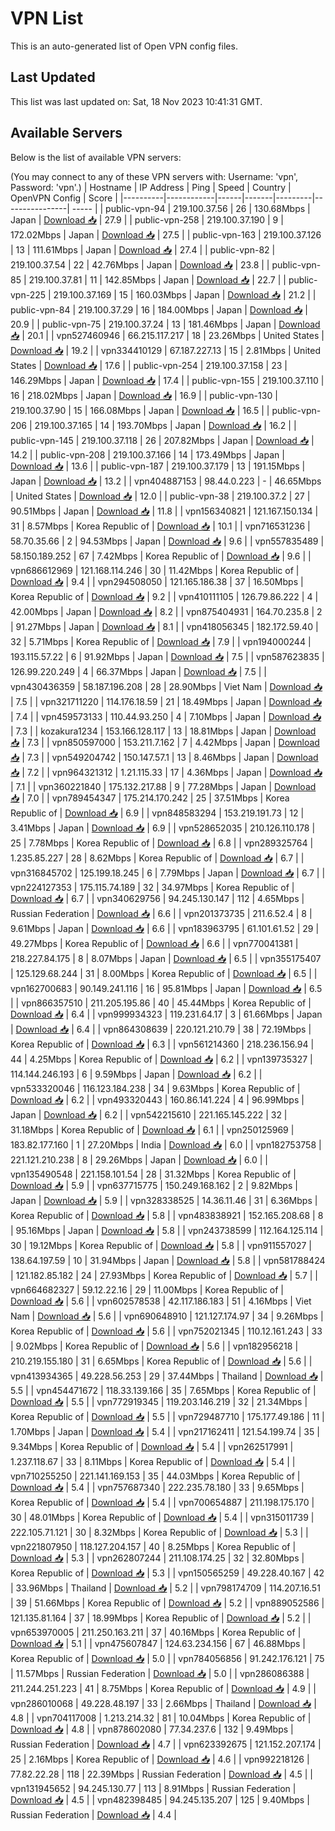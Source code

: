 # VPN List

This is an auto-generated list of Open VPN config files.

## Last Updated

This list was last updated on: Sat, 18 Nov 2023 10:41:31 GMT.

## Available Servers

Below is the list of available VPN servers:

(You may connect to any of these VPN servers with: Username: 'vpn', Password: 'vpn'.)
| Hostname | IP Address | Ping | Speed | Country | OpenVPN Config | Score |
|----------|------------|------|-------|---------|----------------| ----- |
| public-vpn-94 | 219.100.37.56 | 26 | 130.68Mbps | Japan | [Download 📥](./configs/server_0_JP.ovpn) | 27.9 |
| public-vpn-258 | 219.100.37.190 | 9 | 172.02Mbps | Japan | [Download 📥](./configs/server_1_JP.ovpn) | 27.5 |
| public-vpn-163 | 219.100.37.126 | 13 | 111.61Mbps | Japan | [Download 📥](./configs/server_2_JP.ovpn) | 27.4 |
| public-vpn-82 | 219.100.37.54 | 22 | 42.76Mbps | Japan | [Download 📥](./configs/server_3_JP.ovpn) | 23.8 |
| public-vpn-85 | 219.100.37.81 | 11 | 142.85Mbps | Japan | [Download 📥](./configs/server_4_JP.ovpn) | 22.7 |
| public-vpn-225 | 219.100.37.169 | 15 | 160.03Mbps | Japan | [Download 📥](./configs/server_5_JP.ovpn) | 21.2 |
| public-vpn-84 | 219.100.37.29 | 16 | 184.00Mbps | Japan | [Download 📥](./configs/server_6_JP.ovpn) | 20.9 |
| public-vpn-75 | 219.100.37.24 | 13 | 181.46Mbps | Japan | [Download 📥](./configs/server_7_JP.ovpn) | 20.1 |
| vpn527460946 | 66.215.117.217 | 18 | 23.26Mbps | United States | [Download 📥](./configs/server_8_US.ovpn) | 19.2 |
| vpn334410129 | 67.187.227.13 | 15 | 2.81Mbps | United States | [Download 📥](./configs/server_9_US.ovpn) | 17.6 |
| public-vpn-254 | 219.100.37.158 | 23 | 146.29Mbps | Japan | [Download 📥](./configs/server_10_JP.ovpn) | 17.4 |
| public-vpn-155 | 219.100.37.110 | 16 | 218.02Mbps | Japan | [Download 📥](./configs/server_11_JP.ovpn) | 16.9 |
| public-vpn-130 | 219.100.37.90 | 15 | 166.08Mbps | Japan | [Download 📥](./configs/server_12_JP.ovpn) | 16.5 |
| public-vpn-206 | 219.100.37.165 | 14 | 193.70Mbps | Japan | [Download 📥](./configs/server_13_JP.ovpn) | 16.2 |
| public-vpn-145 | 219.100.37.118 | 26 | 207.82Mbps | Japan | [Download 📥](./configs/server_14_JP.ovpn) | 14.2 |
| public-vpn-208 | 219.100.37.166 | 14 | 173.49Mbps | Japan | [Download 📥](./configs/server_15_JP.ovpn) | 13.6 |
| public-vpn-187 | 219.100.37.179 | 13 | 191.15Mbps | Japan | [Download 📥](./configs/server_16_JP.ovpn) | 13.2 |
| vpn404887153 | 98.44.0.223 | - | 46.65Mbps | United States | [Download 📥](./configs/server_17_US.ovpn) | 12.0 |
| public-vpn-38 | 219.100.37.2 | 27 | 90.51Mbps | Japan | [Download 📥](./configs/server_18_JP.ovpn) | 11.8 |
| vpn156340821 | 121.167.150.134 | 31 | 8.57Mbps | Korea Republic of | [Download 📥](./configs/server_19_KR.ovpn) | 10.1 |
| vpn716531236 | 58.70.35.66 | 2 | 94.53Mbps | Japan | [Download 📥](./configs/server_20_JP.ovpn) | 9.6 |
| vpn557835489 | 58.150.189.252 | 67 | 7.42Mbps | Korea Republic of | [Download 📥](./configs/server_21_KR.ovpn) | 9.6 |
| vpn686612969 | 121.168.114.246 | 30 | 11.42Mbps | Korea Republic of | [Download 📥](./configs/server_22_KR.ovpn) | 9.4 |
| vpn294508050 | 121.165.186.38 | 37 | 16.50Mbps | Korea Republic of | [Download 📥](./configs/server_23_KR.ovpn) | 9.2 |
| vpn410111105 | 126.79.86.222 | 4 | 42.00Mbps | Japan | [Download 📥](./configs/server_24_JP.ovpn) | 8.2 |
| vpn875404931 | 164.70.235.8 | 2 | 91.27Mbps | Japan | [Download 📥](./configs/server_25_JP.ovpn) | 8.1 |
| vpn418056345 | 182.172.59.40 | 32 | 5.71Mbps | Korea Republic of | [Download 📥](./configs/server_26_KR.ovpn) | 7.9 |
| vpn194000244 | 193.115.57.22 | 6 | 91.92Mbps | Japan | [Download 📥](./configs/server_27_JP.ovpn) | 7.5 |
| vpn587623835 | 126.99.220.249 | 4 | 66.37Mbps | Japan | [Download 📥](./configs/server_28_JP.ovpn) | 7.5 |
| vpn430436359 | 58.187.196.208 | 28 | 28.90Mbps | Viet Nam | [Download 📥](./configs/server_29_VN.ovpn) | 7.5 |
| vpn321711220 | 114.176.18.59 | 21 | 18.49Mbps | Japan | [Download 📥](./configs/server_30_JP.ovpn) | 7.4 |
| vpn459573133 | 110.44.93.250 | 4 | 7.10Mbps | Japan | [Download 📥](./configs/server_31_JP.ovpn) | 7.3 |
| kozakura1234 | 153.166.128.117 | 13 | 18.81Mbps | Japan | [Download 📥](./configs/server_32_JP.ovpn) | 7.3 |
| vpn850597000 | 153.211.7.162 | 7 | 4.42Mbps | Japan | [Download 📥](./configs/server_33_JP.ovpn) | 7.3 |
| vpn549204742 | 150.147.57.1 | 13 | 8.46Mbps | Japan | [Download 📥](./configs/server_34_JP.ovpn) | 7.2 |
| vpn964321312 | 1.21.115.33 | 17 | 4.36Mbps | Japan | [Download 📥](./configs/server_35_JP.ovpn) | 7.1 |
| vpn360221840 | 175.132.217.88 | 9 | 77.28Mbps | Japan | [Download 📥](./configs/server_36_JP.ovpn) | 7.0 |
| vpn789454347 | 175.214.170.242 | 25 | 37.51Mbps | Korea Republic of | [Download 📥](./configs/server_37_KR.ovpn) | 6.9 |
| vpn848583294 | 153.219.191.73 | 12 | 3.41Mbps | Japan | [Download 📥](./configs/server_38_JP.ovpn) | 6.9 |
| vpn528652035 | 210.126.110.178 | 25 | 7.78Mbps | Korea Republic of | [Download 📥](./configs/server_39_KR.ovpn) | 6.8 |
| vpn289325764 | 1.235.85.227 | 28 | 8.62Mbps | Korea Republic of | [Download 📥](./configs/server_40_KR.ovpn) | 6.7 |
| vpn316845702 | 125.199.18.245 | 6 | 7.79Mbps | Japan | [Download 📥](./configs/server_41_JP.ovpn) | 6.7 |
| vpn224127353 | 175.115.74.189 | 32 | 34.97Mbps | Korea Republic of | [Download 📥](./configs/server_42_KR.ovpn) | 6.7 |
| vpn340629756 | 94.245.130.147 | 112 | 4.65Mbps | Russian Federation | [Download 📥](./configs/server_43_RU.ovpn) | 6.6 |
| vpn201373735 | 211.6.52.4 | 8 | 9.61Mbps | Japan | [Download 📥](./configs/server_44_JP.ovpn) | 6.6 |
| vpn183963795 | 61.101.61.52 | 29 | 49.27Mbps | Korea Republic of | [Download 📥](./configs/server_45_KR.ovpn) | 6.6 |
| vpn770041381 | 218.227.84.175 | 8 | 8.07Mbps | Japan | [Download 📥](./configs/server_46_JP.ovpn) | 6.5 |
| vpn355175407 | 125.129.68.244 | 31 | 8.00Mbps | Korea Republic of | [Download 📥](./configs/server_47_KR.ovpn) | 6.5 |
| vpn162700683 | 90.149.241.116 | 16 | 95.81Mbps | Japan | [Download 📥](./configs/server_48_JP.ovpn) | 6.5 |
| vpn866357510 | 211.205.195.86 | 40 | 45.44Mbps | Korea Republic of | [Download 📥](./configs/server_49_KR.ovpn) | 6.4 |
| vpn999934323 | 119.231.64.17 | 3 | 61.66Mbps | Japan | [Download 📥](./configs/server_50_JP.ovpn) | 6.4 |
| vpn864308639 | 220.121.210.79 | 38 | 72.19Mbps | Korea Republic of | [Download 📥](./configs/server_51_KR.ovpn) | 6.3 |
| vpn561214360 | 218.236.156.94 | 44 | 4.25Mbps | Korea Republic of | [Download 📥](./configs/server_52_KR.ovpn) | 6.2 |
| vpn139735327 | 114.144.246.193 | 6 | 9.59Mbps | Japan | [Download 📥](./configs/server_53_JP.ovpn) | 6.2 |
| vpn533320046 | 116.123.184.238 | 34 | 9.63Mbps | Korea Republic of | [Download 📥](./configs/server_54_KR.ovpn) | 6.2 |
| vpn493320443 | 160.86.141.224 | 4 | 96.99Mbps | Japan | [Download 📥](./configs/server_55_JP.ovpn) | 6.2 |
| vpn542215610 | 221.165.145.222 | 32 | 31.18Mbps | Korea Republic of | [Download 📥](./configs/server_56_KR.ovpn) | 6.1 |
| vpn250125969 | 183.82.177.160 | 1 | 27.20Mbps | India | [Download 📥](./configs/server_57_IN.ovpn) | 6.0 |
| vpn182753758 | 221.121.210.238 | 8 | 29.26Mbps | Japan | [Download 📥](./configs/server_58_JP.ovpn) | 6.0 |
| vpn135490548 | 221.158.101.54 | 28 | 31.32Mbps | Korea Republic of | [Download 📥](./configs/server_59_KR.ovpn) | 5.9 |
| vpn637715775 | 150.249.168.162 | 2 | 9.82Mbps | Japan | [Download 📥](./configs/server_60_JP.ovpn) | 5.9 |
| vpn328338525 | 14.36.11.46 | 31 | 6.36Mbps | Korea Republic of | [Download 📥](./configs/server_61_KR.ovpn) | 5.8 |
| vpn483838921 | 152.165.208.68 | 8 | 95.16Mbps | Japan | [Download 📥](./configs/server_62_JP.ovpn) | 5.8 |
| vpn243738599 | 112.164.125.114 | 30 | 19.12Mbps | Korea Republic of | [Download 📥](./configs/server_63_KR.ovpn) | 5.8 |
| vpn911557027 | 138.64.197.59 | 10 | 31.94Mbps | Japan | [Download 📥](./configs/server_64_JP.ovpn) | 5.8 |
| vpn581788424 | 121.182.85.182 | 24 | 27.93Mbps | Korea Republic of | [Download 📥](./configs/server_65_KR.ovpn) | 5.7 |
| vpn664682327 | 59.12.22.16 | 29 | 11.00Mbps | Korea Republic of | [Download 📥](./configs/server_66_KR.ovpn) | 5.6 |
| vpn602578538 | 42.117.186.183 | 51 | 4.16Mbps | Viet Nam | [Download 📥](./configs/server_67_VN.ovpn) | 5.6 |
| vpn690648910 | 121.127.174.97 | 34 | 9.26Mbps | Korea Republic of | [Download 📥](./configs/server_68_KR.ovpn) | 5.6 |
| vpn752021345 | 110.12.161.243 | 33 | 9.02Mbps | Korea Republic of | [Download 📥](./configs/server_69_KR.ovpn) | 5.6 |
| vpn182956218 | 210.219.155.180 | 31 | 6.65Mbps | Korea Republic of | [Download 📥](./configs/server_70_KR.ovpn) | 5.6 |
| vpn413934365 | 49.228.56.253 | 29 | 37.44Mbps | Thailand | [Download 📥](./configs/server_71_TH.ovpn) | 5.5 |
| vpn454471672 | 118.33.139.166 | 35 | 7.65Mbps | Korea Republic of | [Download 📥](./configs/server_72_KR.ovpn) | 5.5 |
| vpn772919345 | 119.203.146.219 | 32 | 21.34Mbps | Korea Republic of | [Download 📥](./configs/server_73_KR.ovpn) | 5.5 |
| vpn729487710 | 175.177.49.186 | 11 | 1.70Mbps | Japan | [Download 📥](./configs/server_74_JP.ovpn) | 5.4 |
| vpn217162411 | 121.54.199.74 | 35 | 9.34Mbps | Korea Republic of | [Download 📥](./configs/server_75_KR.ovpn) | 5.4 |
| vpn262517991 | 1.237.118.67 | 33 | 8.11Mbps | Korea Republic of | [Download 📥](./configs/server_76_KR.ovpn) | 5.4 |
| vpn710255250 | 221.141.169.153 | 35 | 44.03Mbps | Korea Republic of | [Download 📥](./configs/server_77_KR.ovpn) | 5.4 |
| vpn757687340 | 222.235.78.180 | 33 | 9.65Mbps | Korea Republic of | [Download 📥](./configs/server_78_KR.ovpn) | 5.4 |
| vpn700654887 | 211.198.175.170 | 30 | 48.01Mbps | Korea Republic of | [Download 📥](./configs/server_79_KR.ovpn) | 5.4 |
| vpn315011739 | 222.105.71.121 | 30 | 8.32Mbps | Korea Republic of | [Download 📥](./configs/server_80_KR.ovpn) | 5.3 |
| vpn221807950 | 118.127.204.157 | 40 | 8.25Mbps | Korea Republic of | [Download 📥](./configs/server_81_KR.ovpn) | 5.3 |
| vpn262807244 | 211.108.174.25 | 32 | 32.80Mbps | Korea Republic of | [Download 📥](./configs/server_82_KR.ovpn) | 5.3 |
| vpn150565259 | 49.228.40.167 | 42 | 33.96Mbps | Thailand | [Download 📥](./configs/server_83_TH.ovpn) | 5.2 |
| vpn798174709 | 114.207.16.51 | 39 | 51.66Mbps | Korea Republic of | [Download 📥](./configs/server_84_KR.ovpn) | 5.2 |
| vpn889052586 | 121.135.81.164 | 37 | 18.99Mbps | Korea Republic of | [Download 📥](./configs/server_85_KR.ovpn) | 5.2 |
| vpn653970005 | 211.250.163.211 | 37 | 40.16Mbps | Korea Republic of | [Download 📥](./configs/server_86_KR.ovpn) | 5.1 |
| vpn475607847 | 124.63.234.156 | 67 | 46.88Mbps | Korea Republic of | [Download 📥](./configs/server_87_KR.ovpn) | 5.0 |
| vpn784056856 | 91.242.176.121 | 75 | 11.57Mbps | Russian Federation | [Download 📥](./configs/server_88_RU.ovpn) | 5.0 |
| vpn286086388 | 211.244.251.223 | 41 | 8.75Mbps | Korea Republic of | [Download 📥](./configs/server_89_KR.ovpn) | 4.9 |
| vpn286010068 | 49.228.48.197 | 33 | 2.66Mbps | Thailand | [Download 📥](./configs/server_90_TH.ovpn) | 4.8 |
| vpn704117008 | 1.213.214.32 | 81 | 10.04Mbps | Korea Republic of | [Download 📥](./configs/server_91_KR.ovpn) | 4.8 |
| vpn878602080 | 77.34.237.6 | 132 | 9.49Mbps | Russian Federation | [Download 📥](./configs/server_92_RU.ovpn) | 4.7 |
| vpn623392675 | 121.152.207.174 | 25 | 2.16Mbps | Korea Republic of | [Download 📥](./configs/server_93_KR.ovpn) | 4.6 |
| vpn992218126 | 77.82.22.28 | 118 | 22.39Mbps | Russian Federation | [Download 📥](./configs/server_94_RU.ovpn) | 4.5 |
| vpn131945652 | 94.245.130.77 | 113 | 8.91Mbps | Russian Federation | [Download 📥](./configs/server_95_RU.ovpn) | 4.5 |
| vpn482398485 | 94.245.135.207 | 125 | 9.40Mbps | Russian Federation | [Download 📥](./configs/server_96_RU.ovpn) | 4.4 |

